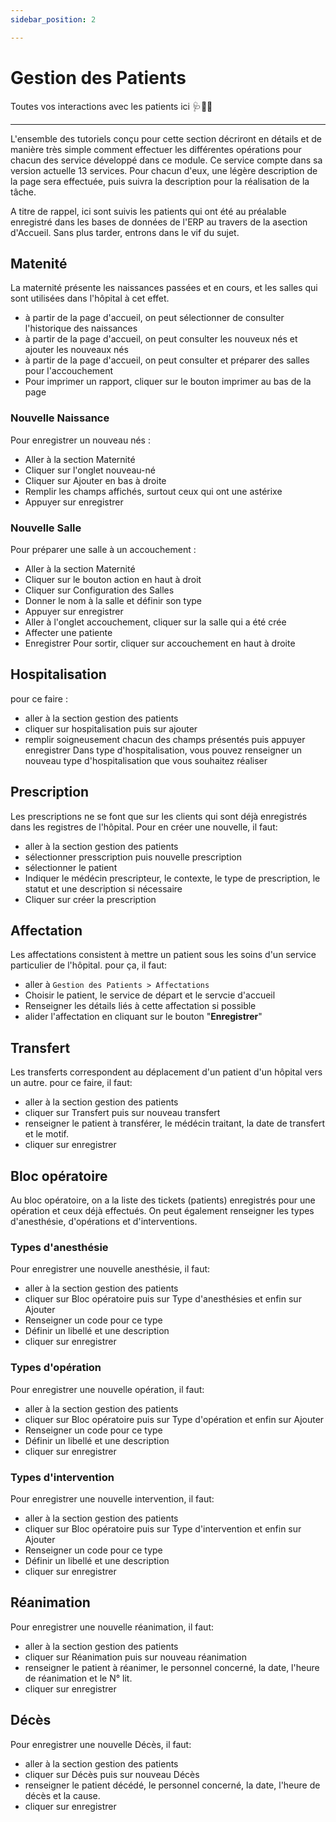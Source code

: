 ```yaml
---
sidebar_position: 2

---
```


# Gestion des Patients

Toutes vos interactions avec les patients ici 🩺👨‍⚕️

--- 
L'ensemble des tutoriels conçu pour cette section décriront en détails et de manière très simple comment effectuer les différentes opérations pour chacun des service développé dans ce module.
Ce service compte dans sa version actuelle 13 services. Pour chacun d'eux, une légère description de la page sera effectuée, puis suivra la description pour la réalisation de la tâche.

A titre de rappel, ici sont suivis les patients qui ont été au préalable enregistré dans les bases de données de l'ERP au travers de la asection d'Accueil. Sans plus tarder, entrons dans le vif du sujet.


## Matenité
La maternité présente les naissances passées et en cours, et les salles qui sont utilisées dans l'hôpital à cet effet.
- à partir de la page d'accueil, on peut sélectionner de consulter l'historique des naissances
- à partir de la page d'accueil, on peut consulter les nouveux nés et ajouter les nouveaux nés
- à partir de la page d'accueil, on peut consulter et préparer des salles pour l'accouchement
- Pour imprimer un rapport, cliquer sur le bouton imprimer au bas de la page

### Nouvelle Naissance
Pour enregistrer un nouveau nés :
- Aller à la section Maternité
- Cliquer sur l'onglet nouveau-né
- Cliquer sur Ajouter en bas à droite
- Remplir les champs affichés, surtout ceux qui ont une astérixe
- Appuyer sur enregistrer

### Nouvelle Salle
Pour préparer une salle à un accouchement :
- Aller à la section Maternité
- Cliquer sur le bouton action en haut à droit
- Cliquer sur Configuration des Salles
- Donner le nom à la salle et définir son type
- Appuyer sur enregistrer
- Aller à l'onglet accouchement, cliquer sur la salle qui a été crée
- Affecter une patiente
- Enregistrer
Pour sortir, cliquer sur accouchement en haut à droite 


## Hospitalisation
pour ce faire :
- aller à la section gestion des patients
- cliquer sur hospitalisation puis sur ajouter
- remplir soigneusement chacun des champs présentés puis appuyer enregistrer
Dans type d'hospitalisation, vous pouvez renseigner un nouveau type d'hospitalisation que vous souhaitez réaliser


## Prescription
Les prescriptions ne se font que sur les clients qui sont déjà enregistrés dans les registres de l'hôpital. Pour en créer une nouvelle, il faut:
- aller à la section gestion des patients
- sélectionner presscription puis nouvelle prescription
- sélectionner le patient
- Indiquer le médécin prescripteur, le contexte, le type de prescription, le statut et une description si nécessaire
- Cliquer sur créer la prescription


## Affectation
Les affectations consistent à mettre un patient sous les soins d'un service particulier de l'hôpital. pour ça, il faut:
- aller à `Gestion des Patients > Affectations`
- Choisir le patient, le service de départ et le servcie d'accueil
- Renseigner les détails liés à cette affectation si possible
- alider l'affectation en cliquant sur le bouton "**Enregistrer**"


## Transfert
Les transferts correspondent au déplacement d'un patient d'un hôpital vers un autre. pour ce faire, il faut:
- aller à la section gestion des patients
- cliquer sur Transfert puis sur nouveau transfert
- renseigner le patient à transférer, le médécin traitant, la date de transfert et le motif.
- cliquer sur enregistrer


## Bloc opératoire
Au bloc opératoire, on a la liste des tickets (patients) enregistrés pour une opération et ceux déjà effectués. On peut également renseigner les types d'anesthésie, d'opérations et d'interventions.

### Types d'anesthésie
Pour enregistrer une nouvelle anesthésie, il faut:
- aller à la section gestion des patients
- cliquer sur Bloc opératoire puis sur Type d'anesthésies et enfin sur Ajouter
- Renseigner un code pour ce type
- Définir un libellé et une description
- cliquer sur enregistrer

### Types d'opération
Pour enregistrer une nouvelle opération, il faut:
- aller à la section gestion des patients
- cliquer sur Bloc opératoire puis sur Type d'opération et enfin sur Ajouter
- Renseigner un code pour ce type
- Définir un libellé et une description
- cliquer sur enregistrer

### Types d'intervention
Pour enregistrer une nouvelle intervention, il faut:
- aller à la section gestion des patients
- cliquer sur Bloc opératoire puis sur Type d'intervention et enfin sur Ajouter
- Renseigner un code pour ce type
- Définir un libellé et une description
- cliquer sur enregistrer


## Réanimation
Pour enregistrer une nouvelle réanimation, il faut:
- aller à la section gestion des patients
- cliquer sur Réanimation puis sur nouveau réanimation
- renseigner le patient à réanimer, le personnel concerné, la date, l'heure de réanimation et le N° lit.
- cliquer sur enregistrer

## Décès
Pour enregistrer une nouvelle Décès, il faut:
- aller à la section gestion des patients
- cliquer sur Décès puis sur nouveau Décès
- renseigner le patient décédé, le personnel concerné, la date, l'heure de décès et la cause.
- cliquer sur enregistrer
